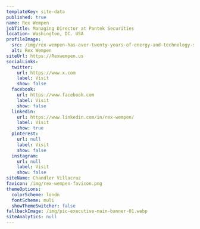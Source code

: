 ```yaml
---
templateKey: site-data
published: true
name: Rex Wempen
jobTitle: Managing Director at Pantek Securities
location: Washington, DC. USA
profileImage:
  src: /img/rex-wempen-has-over-twenty-years-of-energy-and-technology-sector-experience-copy.jpeg
  alt: Rex Wempen
siteUrl: https://Rexwempen.us
socialLinks:
  twitter:
    url: https://www.x.com
    label: Visit
    show: false
  facebook:
    url: https://www.facebook.com
    label: Visit
    show: false
  linkedin:
    url: https://www.linkedin.com/in/rex-wempen/
    label: Visit
    show: true
  pinterest:
    url: null
    label: Visit
    show: false
  instagram:
    url: null
    label: Visit
    show: false
siteName: Chandler Villacruz
favicon: /img/rex-wempen-favicon.png
themeOptions:
  colorScheme: londn
  fontScheme: muli
  showThemeSwitcher: false
fallbackImage: /img/pic-executive-main-banner-01.webp
siteAnalytics: null
---
```

